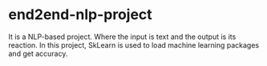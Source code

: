 # end2end-nlp-project
It is a NLP-based project. Where the input is text and the output is its reaction. In this project, SkLearn is used to load machine learning packages and get accuracy.
